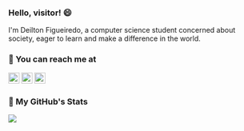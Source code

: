 ### Hello, visitor! 😄

I'm Deilton Figueiredo, a computer science student concerned about society, eager to learn and make a difference in the world.

### 🔎 You can reach me at

[<img src="https://img.shields.io/badge/discord-%237289DA.svg?&style=for-the-badge&logo=discord&logoColor=white" height="22" />](https://discord.com/invite/delofigueiredo#7816)
[<img src="https://img.shields.io/badge/-LinkedIn-blue?style=flat-square&logo=Linkedin&logoColor=white&link=https://www.linkedin.com/in/deiltonfigueiredo/" height="22" title="LinkedIn" />](https://www.linkedin.com/in/deiltonfigueiredo/) 
[<img src="https://img.shields.io/badge/-Instagram-purple?style=flat-square&logo=Instagram&logoColor=white&link=https://www.instagram.com/delofigueiredo/" height="22" title="Instagram" />](https://www.instagram.com/delofigueiredo/)

### 📑 My GitHub's Stats
<div>
  <img src="https://github-readme-stats.vercel.app/api?username=deiltonlopes&count_private=true&show_icons=true&theme=tokyonight"/>
  
</div>

<!--
**deiltonlopes/deiltonlopes** is a ✨ _special_ ✨ repository because its `README.md` (this file) appears on your GitHub profile.

Here are some ideas to get you started:

- 🔭 I’m currently working on ...
- 🌱 I’m currently learning ...
- 👯 I’m looking to collaborate on ...
- 🤔 I’m looking for help with ...
- 💬 Ask me about ...
- 📫 How to reach me: ...
- 😄 Pronouns: ...
- ⚡ Fun fact: ...
-->

